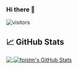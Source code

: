 ### Hi there 👋

  ![visitors](https://visitor-badge-reloaded.herokuapp.com/badge?page_id=fpistm.fpistm)
  
## &#x1f4c8; GitHub Stats

<a href="https://github.com/fpistm/fpistm">
  <img align="center" src="https://github-readme-stats.vercel.app/api/top-langs/?username=fpistm&show_icons=true&theme=blueberry" />
</a>
<a href="https://github.com/fpistm/fpistm">
  <img align="center" src="https://github-readme-stats.vercel.app/api?username=fpistm&show_icons=true&count_private=true&include_all_commits=true&theme=blueberry" alt="fpistm's GitHub Stats" />
</a>


<!--
**fpistm/fpistm** is a ✨ _special_ ✨ repository because its `README.md` (this file) appears on your GitHub profile.

Here are some ideas to get you started:

- 🔭 I’m currently working on ...
- 🌱 I’m currently learning ...
- 👯 I’m looking to collaborate on ...
- 🤔 I’m looking for help with ...
- 💬 Ask me about ...
- 📫 How to reach me: ...
- 😄 Pronouns: ...
- ⚡ Fun fact: ...
-->
